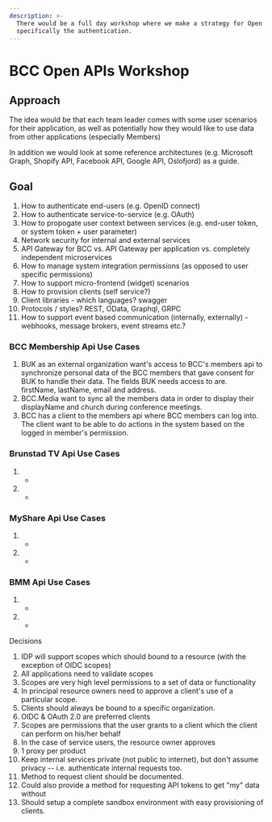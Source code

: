 ```yaml
---
description: >-
  There would be a full day workshop where we make a strategy for Open APIs and
  specifically the authentication.
---
```


# BCC Open APIs Workshop

## Approach

The idea would be that each team leader comes with some user scenarios for their application, as well as potentially how they would like to use data from other applications \(especially Members\)

In addition we would look at some reference architectures \(e.g. Microsoft Graph, Shopify API, Facebook API, Google API, Oslofjord\) as a guide.

## Goal

1. How to authenticate end-users \(e.g. OpenID connect\)
2. How to authenticate service-to-service \(e.g. OAuth\)
3. How to propogate user context between services \(e.g. end-user token, or system token + user parameter\)
4. Network security for internal and external services
5. API Gateway for BCC vs. API Gateway per application vs. completely independent microservices
6. How to manage system integration permissions \(as opposed to user specific permissions\)
7. How to support micro-frontend \(widget\) scenarios
8. How to provision clients \(self service?\)
9. Client libraries - which languages? swagger
10. Protocols / styles? REST, OData, Graphql, GRPC
11. How to support event based communication \(internally, externally\) - webhooks, message brokers, event streams etc.?

### BCC Membership Api Use Cases

1. BUK as an external organization want's access to BCC's members api to synchronize personal data of the BCC members that gave consent for BUK to handle their data. The fields BUK needs access to are. firstName, lastName, email and address.
2. BCC.Media want to sync all the members data in order to display their displayName and church during conference meetings.
3. BCC has a client to the members api where BCC members can log into. The client want to be able to do actions in the system based on the logged in member's permission.

### Brunstad TV Api Use Cases

1. -
2. -

### MyShare Api Use Cases

1. -
2. -

### BMM Api Use Cases

1. -
2. -

Decisions

1. IDP will support scopes which should bound to a resource \(with the exception of OIDC scopes\)
2. All applications need to validate scopes
3. Scopes are very high level permissions to a set of data or functionality
4. In principal resource owners need to approve a client's use of a particular scope.
5. Clients should always be bound to a specific organization.
6. OIDC & OAuth 2.0 are preferred clients
7. Scopes are permissions that the user grants to a client which the client can perform on his/her behalf
8. In the case of service users, the resource owner approves 
9. 1 proxy per product
10. Keep internal services private \(not public to internet\), but don't assume privacy -- i.e. authenticate internal requests too.
11. Method to request client should be documented.
12. Could also provide a method for requesting API tokens to get "my" data without 
13. Should setup a complete sandbox environment with easy provisioning of clients.





